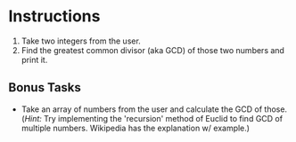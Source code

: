 # Instructions

1. Take two integers from the user.
2. Find the greatest common divisor (aka GCD) of those two numbers and print it.

## Bonus Tasks

- Take an array of numbers from the user and calculate the GCD of those. (_Hint:_ Try implementing the 'recursion' method of Euclid to find GCD of multiple numbers. Wikipedia has the explanation w/ example.)
